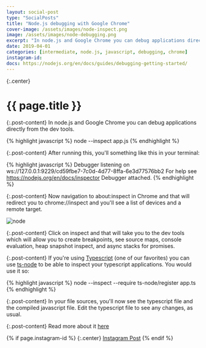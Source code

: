 ```yaml
---
layout: social-post
type: "SocialPosts"
title: "Node.js debugging with Google Chrome"
cover-image: /assets/images/node-inspect.png
image: /assets/images/node-debugging.png
excerpt: "In node.js and Google Chrome you can debug applications directly from the dev tools."
date: 2019-04-01
categories: [intermediate, node.js, javascript, debugging, chrome]
instagram-id: 
docs: https://nodejs.org/en/docs/guides/debugging-getting-started/
---
```

{:.center}
# {{ page.title }}

{:.post-content}
In node.js and Google Chrome you can debug applications directly from the dev tools.

{% highlight javascript %}
node --inspect app.js
{% endhighlight %}

{:.post-content}
After running this, you'll something like this in your terminal:

{% highlight javascript %}
Debugger listening on ws://127.0.0.1:9229/cd59fbe7-7c0d-4d77-8ffa-6e3d77576bb2
For help see https://nodejs.org/en/docs/inspector
Debugger attached.
{% endhighlight %}

{:.post-content}
Now navigation to about:inspect in Chrome and that will redirect you to chrome://inspect
and you'll see a list of devices and a remote target.

![node]({{page.image}})

{:.post-content}
Click on inspect and that will take you to the dev tools which will allow you
to create breakpoints, see source maps, console evaluation, heap snapshot inspect,
and async stacks for promises. 

{:.post-content}
If you're using <a href="https://www.typescriptlang.org/" target="_blank">Typescript</a>
(one of our favorites) you can use <a href="https://github.com/TypeStrong/ts-node" target="_blank">ts-node</a>
to be able to inspect your typescript applications. You would use it so:

{% highlight javascript %}
node --inspect --require ts-node/register app.ts
{% endhighlight %}

{:.post-content}
In your file sources, you'll now see the typescript file and the compiled javascript file.
Edit the typescript file to see any changes, as usual.

{:.post-content}
Read more about it <a href="{{page.docs}}" target="_blank">here</a>

{% if page.instagram-id %}
{:.center}
<a class="insta-link" href="https://www.instagram.com/p/{{page.instagram-id}}" target="_blank">Instagram Post</a>
{% endif %}
